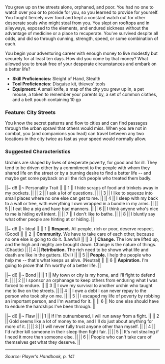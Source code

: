 You grew up on the streets alone, orphaned, and poor. You had no one to watch over you or to provide for you, so you learned to provide for yourself. You fought fiercely over food and kept a constant watch out for other desperate souls who might steal from you. You slept on rooftops and in alleyways, exposed to the elements, and endured sickness without the advantage of medicine or a place to recuperate. You've survived despite all odds, and did so through cunning, strength, speed, or some combination of each.

You begin your adventuring career with enough money to live modestly but securely for at least ten days. How did you come by that money? What allowed you to break free of your desperate circumstances and embark on a better life?

* **Skill Proficiencies:** Sleight of Hand, Stealth
* **Tool Proficiencies:** Disguise kit, thieves' tools
* **Equipment:** A small knife, a map of the city you grew up in, a pet mouse, a token to remember your parents by, a set of common clothes, and a belt pouch containing 10 gp

### Feature: City Streets

You know the secret patterns and flow to cities and can find passages through the urban sprawl that others would miss. When you are not in combat, you (and companions you lead) can travel between any two locations in the city twice as fast as your speed would normally allow.

### Suggested Characteristics

Urchins are shaped by lives of desperate poverty, for good and for ill. They tend to be driven either by a commitment to the people with whom they shared life on the street or by a burning desire to find a better life --  and maybe get some payback on all the rich people who treated them badly.

||~ d8 ||~ Personality Trait ||
|| 1 || I hide scraps of food and trinkets away in my pockets. ||
|| 2 || I ask a lot of questions. ||
|| 3 || I like to squeeze into small places where no one else can get to me. ||
|| 4 || I sleep with my back to a wall or tree, with everything I own wrapped in a bundle in my arms. ||
|| 5 || I eat like a pig and have bad manners. ||
|| 6 || I think anyone who's nice to me is hiding evil intent. ||
|| 7 || I don't like to bathe. ||
|| 8 || I bluntly say what other people are hinting at or hiding. ||

||~ d6 ||~ Ideal ||
|| 1 || **Respect.** All people, rich or poor, deserve respect. (Good) ||
|| 2 || **Community.** We have to take care of each other, because no one else is going to do it. (Lawful) ||
|| 3 || **Change.** The low are lifted up, and the high and mighty are brought down. Change is the nature of things. (Chaotic) ||
|| 4 || **Retribution.** The rich need to be shown what life and death are like in the gutters. (Evil) ||
|| 5 || **People.** I help the people who help me -- that's what keeps us alive. (Neutral) ||
|| 6 || **Aspiration.** I'm going to prove that I'm worthy of a better life. ||

||~ d6 ||~ Bond ||
|| 1 || My town or city is my home, and I'll fight to defend it. ||
|| 2 || I sponsor an orphanage to keep others from enduring what I was forced to endure. ||
|| 3 || I owe my survival to another urchin who taught me to live on the streets. ||
|| 4 || I owe a debt I can never repay to the person who took pity on me. ||
|| 5 || I escaped my life of poverty by robbing an important person, and I'm wanted for it. ||
|| 6 || No one else should have to endure the hardships I've been through. ||

||~ d6 ||~ Flaw ||
|| 1 || If I'm outnumbered, I will run away from a fight. ||
|| 2 || Gold seems like a lot of money to me, and I'll do just about anything for more of it. ||
|| 3 || I will never fully trust anyone other than myself. ||
|| 4 || I'd rather kill someone in their sleep then fight fair. ||
|| 5 || It's not stealing if I need it more than someone else. ||
|| 6 || People who can't take care of themselves get what they deserve. ||

----

*Source: Player's Handbook, p. 141*
